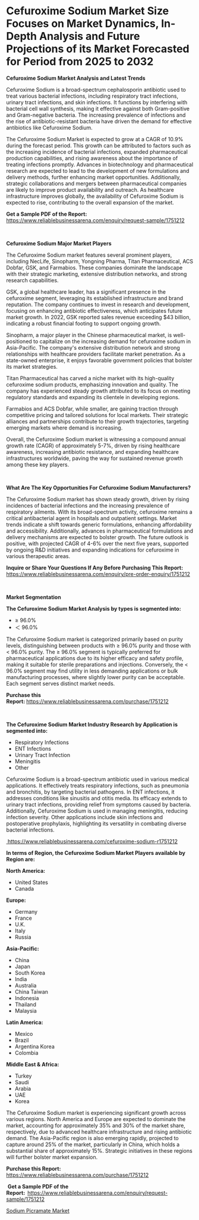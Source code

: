 <p><h1>Cefuroxime Sodium Market Size Focuses on Market Dynamics, In-Depth Analysis and Future Projections of its Market Forecasted for Period from 2025 to 2032</h1></p><p><strong>Cefuroxime Sodium Market Analysis and Latest Trends</strong></p>
<p><p>Cefuroxime Sodium is a broad-spectrum cephalosporin antibiotic used to treat various bacterial infections, including respiratory tract infections, urinary tract infections, and skin infections. It functions by interfering with bacterial cell wall synthesis, making it effective against both Gram-positive and Gram-negative bacteria. The increasing prevalence of infections and the rise of antibiotic-resistant bacteria have driven the demand for effective antibiotics like Cefuroxime Sodium. </p><p>The Cefuroxime Sodium Market is expected to grow at a CAGR of 10.9% during the forecast period. This growth can be attributed to factors such as the increasing incidence of bacterial infections, expanded pharmaceutical production capabilities, and rising awareness about the importance of treating infections promptly. Advances in biotechnology and pharmaceutical research are expected to lead to the development of new formulations and delivery methods, further enhancing market opportunities. Additionally, strategic collaborations and mergers between pharmaceutical companies are likely to improve product availability and outreach. As healthcare infrastructure improves globally, the availability of Cefuroxime Sodium is expected to rise, contributing to the overall expansion of the market.</p></p>
<p><strong>Get a Sample PDF of the Report:&nbsp;</strong> <a href="https://www.reliablebusinessarena.com/enquiry/request-sample/1751212?utm_campaign=3014&utm_medium=2&utm_source=Github&utm_content=ia&utm_term=01042025&utm_id=cefuroxime-sodium">https://www.reliablebusinessarena.com/enquiry/request-sample/1751212</a></p>
<p>&nbsp;</p>
<p><strong>Cefuroxime Sodium Major Market Players</strong></p>
<p><p>The Cefuroxime Sodium market features several prominent players, including NecLife, Sinopharm, Yongning Pharma, Titan Pharmaceutical, ACS Dobfar, GSK, and Farmabios. These companies dominate the landscape with their strategic marketing, extensive distribution networks, and strong research capabilities.</p><p>GSK, a global healthcare leader, has a significant presence in the cefuroxime segment, leveraging its established infrastructure and brand reputation. The company continues to invest in research and development, focusing on enhancing antibiotic effectiveness, which anticipates future market growth. In 2022, GSK reported sales revenue exceeding $43 billion, indicating a robust financial footing to support ongoing growth.</p><p>Sinopharm, a major player in the Chinese pharmaceutical market, is well-positioned to capitalize on the increasing demand for cefuroxime sodium in Asia-Pacific. The company's extensive distribution network and strong relationships with healthcare providers facilitate market penetration. As a state-owned enterprise, it enjoys favorable government policies that bolster its market strategies.</p><p>Titan Pharmaceutical has carved a niche market with its high-quality cefuroxime sodium products, emphasizing innovation and quality. The company has experienced steady growth attributed to its focus on meeting regulatory standards and expanding its clientele in developing regions.</p><p>Farmabios and ACS Dobfar, while smaller, are gaining traction through competitive pricing and tailored solutions for local markets. Their strategic alliances and partnerships contribute to their growth trajectories, targeting emerging markets where demand is increasing.</p><p>Overall, the Cefuroxime Sodium market is witnessing a compound annual growth rate (CAGR) of approximately 5-7%, driven by rising healthcare awareness, increasing antibiotic resistance, and expanding healthcare infrastructures worldwide, paving the way for sustained revenue growth among these key players.</p></p>
<p>&nbsp;</p>
<p><strong>What Are The Key Opportunities For Cefuroxime Sodium Manufacturers?</strong></p>
<p><p>The Cefuroxime Sodium market has shown steady growth, driven by rising incidences of bacterial infections and the increasing prevalence of respiratory ailments. With its broad-spectrum activity, cefuroxime remains a critical antibacterial agent in hospitals and outpatient settings. Market trends indicate a shift towards generic formulations, enhancing affordability and accessibility. Additionally, advances in pharmaceutical formulations and delivery mechanisms are expected to bolster growth. The future outlook is positive, with projected CAGR of 4-6% over the next five years, supported by ongoing R&D initiatives and expanding indications for cefuroxime in various therapeutic areas.</p></p>
<p><strong>Inquire or Share Your Questions If Any Before Purchasing This Report:</strong> <a href="https://www.reliablebusinessarena.com/enquiry/pre-order-enquiry/1751212?utm_campaign=3014&utm_medium=2&utm_source=Github&utm_content=ia&utm_term=01042025&utm_id=cefuroxime-sodium">https://www.reliablebusinessarena.com/enquiry/pre-order-enquiry/1751212</a></p>
<p>&nbsp;</p>
<p><strong>Market Segmentation</strong></p>
<p><strong>The Cefuroxime Sodium Market Analysis by types is segmented into:</strong></p>
<p><ul><li>≥ 96.0%</li><li>＜ 96.0%</li></ul></p>
<p><p>The Cefuroxime Sodium market is categorized primarily based on purity levels, distinguishing between products with ≥ 96.0% purity and those with < 96.0% purity. The ≥ 96.0% segment is typically preferred for pharmaceutical applications due to its higher efficacy and safety profile, making it suitable for sterile preparations and injections. Conversely, the < 96.0% segment may find utility in less demanding applications or bulk manufacturing processes, where slightly lower purity can be acceptable. Each segment serves distinct market needs.</p></p>
<p><strong>Purchase this Report:&nbsp;</strong><a href="https://www.reliablebusinessarena.com/purchase/1751212?utm_campaign=3014&utm_medium=2&utm_source=Github&utm_content=ia&utm_term=01042025&utm_id=cefuroxime-sodium">https://www.reliablebusinessarena.com/purchase/1751212</a></p>
<p>&nbsp;</p>
<p><strong>The Cefuroxime Sodium Market Industry Research by Application is segmented into:</strong></p>
<p><ul><li>Respiratory Infections</li><li>ENT Infections</li><li>Urinary Tract Infection</li><li>Meningitis</li><li>Other</li></ul></p>
<p><p>Cefuroxime Sodium is a broad-spectrum antibiotic used in various medical applications. It effectively treats respiratory infections, such as pneumonia and bronchitis, by targeting bacterial pathogens. In ENT infections, it addresses conditions like sinusitis and otitis media. Its efficacy extends to urinary tract infections, providing relief from symptoms caused by bacteria. Additionally, Cefuroxime Sodium is used in managing meningitis, reducing infection severity. Other applications include skin infections and postoperative prophylaxis, highlighting its versatility in combating diverse bacterial infections.</p></p>
<p><a href="https://www.reliablebusinessarena.com/cefuroxime-sodium-r1751212?utm_campaign=3014&utm_medium=2&utm_source=Github&utm_content=ia&utm_term=01042025&utm_id=cefuroxime-sodium">&nbsp;https://www.reliablebusinessarena.com/cefuroxime-sodium-r1751212</a></p>
<p><strong>In terms of Region, the Cefuroxime Sodium Market Players available by Region are:</strong></p>
<p>
    <p> <strong> North America: </strong>
        <ul>
            <li>United States</li>
            <li>Canada</li>
        </ul>
        </p> 
    <p> <strong> Europe: </strong>
        <ul>
            <li>Germany</li>
            <li>France</li>
            <li>U.K.</li>
            <li>Italy</li>
            <li>Russia</li>
        </ul>
        </p> 
    <p> <strong> Asia-Pacific: </strong>
        <ul>
            <li>China</li>
            <li>Japan</li>
            <li>South Korea</li>
            <li>India</li>
            <li>Australia</li>
            <li>China Taiwan</li>
            <li>Indonesia</li>
            <li>Thailand</li>
            <li>Malaysia</li>
        </ul>
        </p> 
    <p> <strong> Latin America: </strong>
        <ul>
            <li>Mexico</li>
            <li>Brazil</li>
            <li>Argentina Korea</li>
            <li>Colombia</li>
        </ul>
        </p> 
    <p> <strong> Middle East & Africa: </strong>
        <ul>
            <li>Turkey</li>
            <li>Saudi</li>
            <li>Arabia</li>
            <li>UAE</li>
            <li>Korea</li>
        </ul>
    </p>
    </p>
<p><p>The Cefuroxime Sodium market is experiencing significant growth across various regions. North America and Europe are expected to dominate the market, accounting for approximately 35% and 30% of the market share, respectively, due to advanced healthcare infrastructure and rising antibiotic demand. The Asia-Pacific region is also emerging rapidly, projected to capture around 25% of the market, particularly in China, which holds a substantial share of approximately 15%. Strategic initiatives in these regions will further bolster market expansion.</p></p>
<p><strong>Purchase this Report: </strong><a href="https://www.reliablebusinessarena.com/purchase/1751212?utm_campaign=3014&utm_medium=2&utm_source=Github&utm_content=ia&utm_term=01042025&utm_id=cefuroxime-sodium">https://www.reliablebusinessarena.com/purchase/1751212</a></p>
<p>&nbsp;<strong>Get a Sample PDF of the Report:&nbsp;&nbsp;</strong><a href="https://www.reliablebusinessarena.com/enquiry/request-sample/1751212?utm_campaign=3014&utm_medium=2&utm_source=Github&utm_content=ia&utm_term=01042025&utm_id=cefuroxime-sodium">https://www.reliablebusinessarena.com/enquiry/request-sample/1751212</a></p>
<p><strong></strong></p>
<p><p><a href="https://github.com/lalolatiot/Market-Research-Report-List-1/blob/main/sodium-picramate-market.md?utm_campaign=3014&utm_medium=2&utm_source=Github&utm_content=ia&utm_term=01042025&utm_id=cefuroxime-sodium">Sodium Picramate Market</a></p></p>